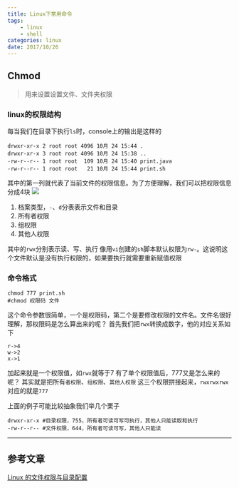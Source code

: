 ```yaml
---
title: Linux下常用命令
tags: 
    - linux
    - shell
categories: linux
date: 2017/10/26
---
```

## Chmod
> 用来设置设置文件、文件夹权限

### linux的权限结构
每当我们在目录下执行`ls`时，console上的输出是这样的
``` shell
drwxr-xr-x 2 root root 4096 10月 24 15:44 .
drwxr-xr-x 3 root root 4096 10月 24 15:38 ..
-rw-r--r-- 1 root root  109 10月 24 15:40 print.java
-rw-r--r-- 1 root root   21 10月 24 15:44 print.sh
```
其中的第一列就代表了当前文件的权限信息。为了方便理解，我们可以把权限信息分成4块
![](/images/posts/common_cmd_chmod.gif)
1. 档案类型，`-`、`d`分表表示文件和目录
2. 所有者权限
3. 组权限
4. 其他人权限

其中的`rwx`分别表示读、写、执行
像用`vi`创建的`sh`脚本默认权限为`rw-`。这说明这个文件默认是没有执行权限的，如果要执行就需要重新赋值权限

### 命令格式
```shell
chmod 777 print.sh
#chmod 权限码 文件
```
这个命令参数很简单，一个是权限码，第二个是要修改权限的文件名。文件名很好理解，那权限码是怎么算出来的呢？
首先我们把`rwx`转换成数字，他的对应关系如下
```
r->4
w->2
x->1
```
加起来就是一个权限值，如`rwx`就等于7
有了单个权限值后，777又是怎么来的呢？
其实就是把所有`者权限`、`组权限`、`其他人权限` 这三个权限拼接起来，`rwxrwxrwx`对应的就是`777`

上面的例子可能比较抽象我们举几个栗子
```shell
drwxr-xr-x #目录权限，755，所有者可读可写可执行，其他人只能读取和执行
-rw-r--r-- #文件权限，644，所有者可读可写，其他人只能读
```
- - - - -
## 参考文章
[Linux 的文件权限与目录配置](http://cn.linux.vbird.org/linux_basic/0210filepermission.php)
 

